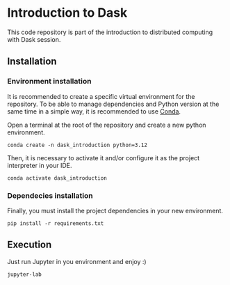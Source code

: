 # Introduction to Dask

This code repository is part of the introduction to distributed computing with Dask session.

## Installation

### Environment installation

It is recommended to create a specific virtual environment for the repository.
To be able to manage dependencies and Python version at the same time in a simple way, it is recommended to use [Conda](https://docs.conda.io/projects/conda/en/latest/user-guide/install/index.html).

Open a terminal at the root of the repository and create a new python environment.

```shell
conda create -n dask_introduction python=3.12
```

Then, it is necessary to activate it and/or configure it as the project interpreter in your IDE.

```shell
conda activate dask_introduction
```

### Dependecies installation

Finally, you must install the project dependencies in your new environment.

```shell
pip install -r requirements.txt
```

## Execution

Just run Jupyter in you environment and enjoy :)

```shell
jupyter-lab
```
